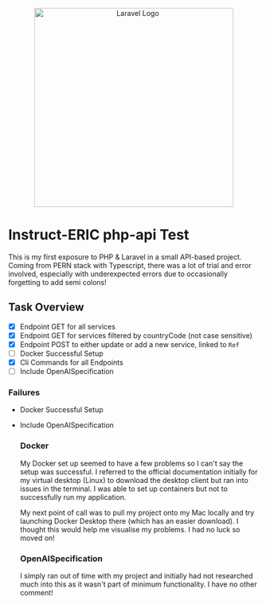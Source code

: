 <p align="center"><a href="https://laravel.com" target="_blank"><img src="https://raw.githubusercontent.com/laravel/art/master/logo-lockup/5%20SVG/2%20CMYK/1%20Full%20Color/laravel-logolockup-cmyk-red.svg" width="400" alt="Laravel Logo"></a></p>


# Instruct-ERIC php-api Test

This is my first exposure to PHP & Laravel in a small API-based project. Coming from PERN stack with Typescript, there was a lot of trial and error involved, especially with underexpected errors due to occasionally forgetting to add semi colons!

## Task Overview

- [x] Endpoint GET for all services
- [x] Endpoint GET for services filtered by countryCode (not case sensitive)
- [x] Endpoint POST to either update or add a new service, linked to `Ref`
- [ ] Docker Successful Setup
- [x] Cli Commands for all Endpoints
- [ ] Include OpenAISpecification

### Failures

- Docker Successful Setup
- Include OpenAISpecification

  ### Docker

  My Docker set up seemed to have a few problems so I can't say the setup was successful. I referred to the official documentation initially for my virtual desktop (Linux) to download the desktop client but ran into issues in the terminal. I was able to set up containers but not to successfully run my application.

  My next point of call was to pull my project onto my Mac locally and try launching Docker Desktop there (which has an easier download). I thought this would help me visualise my problems. I had no luck so moved on!

  ### OpenAISpecification

  I simply ran out of time with my project and initially had not researched much into this as it wasn't part of minimum functionality. I have no other comment!

  
